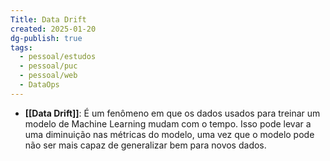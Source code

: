 ```yaml
---
Title: Data Drift
created: 2025-01-20
dg-publish: true
tags:
  - pessoal/estudos
  - pessoal/puc
  - pessoal/web
  - DataOps
---
```

- **[[Data Drift]]**: É um fenômeno em que os dados usados para treinar um modelo de Machine Learning mudam com o tempo. Isso pode levar a uma diminuição nas métricas do modelo, uma vez que o modelo pode não ser mais capaz de generalizar bem para novos dados.
